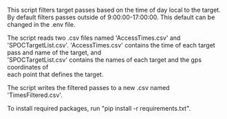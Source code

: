 This script filters target passes based on the time of day local to the target. By default filters passes outside of 9:00:00-17:00:00. This default can be changed in the .env file.

The script reads two .csv files named 'AccessTimes.csv' and 'SPOCTargetList.csv'.
'AccessTimes.csv' contains the time of each target pass and name of the target, and\
 'SPOCTargetList.csv' contains the names of each target and the gps coordinates of \
 each point that defines the target.
 
 The script writes the filtered passes to a new .csv named 'TimesFiltered.csv'.

 To install required packages, run "pip install -r requirements.txt".
